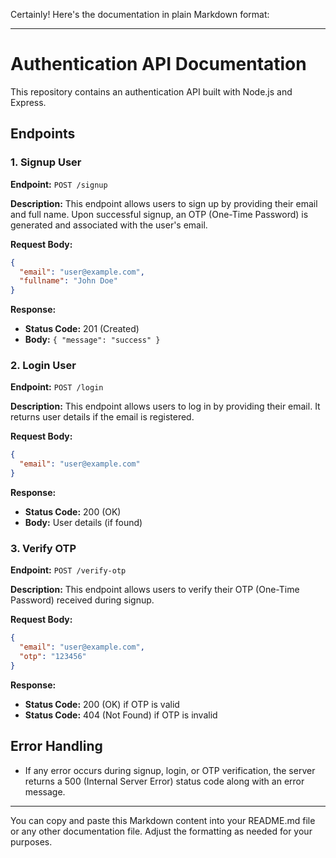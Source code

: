 
Certainly! Here's the documentation in plain Markdown format:

---

# Authentication API Documentation

This repository contains an authentication API built with Node.js and Express.

## Endpoints

### 1. Signup User

**Endpoint:** `POST /signup`

**Description:** This endpoint allows users to sign up by providing their email and full name. Upon successful signup, an OTP (One-Time Password) is generated and associated with the user's email.

**Request Body:**
```json
{
  "email": "user@example.com",
  "fullname": "John Doe"
}
```

**Response:**
- **Status Code:** 201 (Created)
- **Body:** `{ "message": "success" }`

### 2. Login User

**Endpoint:** `POST /login`

**Description:** This endpoint allows users to log in by providing their email. It returns user details if the email is registered.

**Request Body:**
```json
{
  "email": "user@example.com"
}
```

**Response:**
- **Status Code:** 200 (OK)
- **Body:** User details (if found)

### 3. Verify OTP

**Endpoint:** `POST /verify-otp`

**Description:** This endpoint allows users to verify their OTP (One-Time Password) received during signup.

**Request Body:**
```json
{
  "email": "user@example.com",
  "otp": "123456"
}
```

**Response:**
- **Status Code:** 200 (OK) if OTP is valid
- **Status Code:** 404 (Not Found) if OTP is invalid

## Error Handling

- If any error occurs during signup, login, or OTP verification, the server returns a 500 (Internal Server Error) status code along with an error message.

---

You can copy and paste this Markdown content into your README.md file or any other documentation file. Adjust the formatting as needed for your purposes.